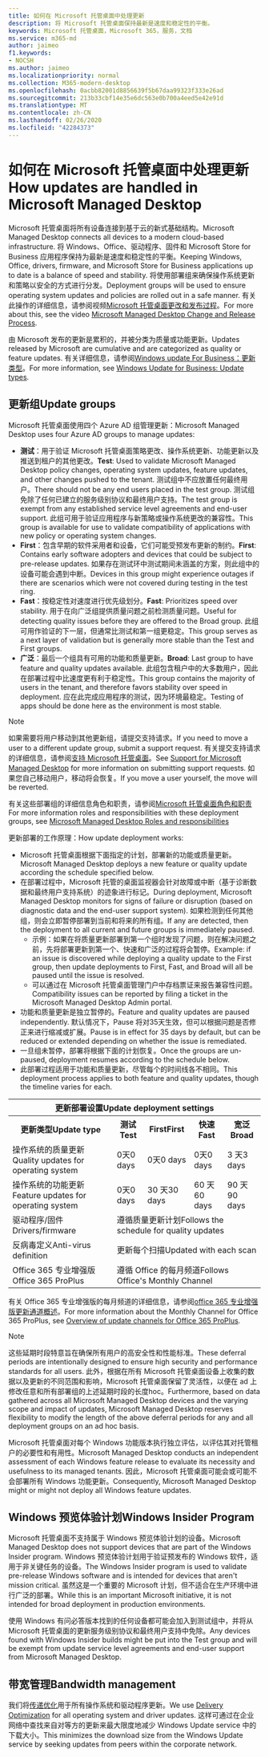 ```yaml
---
title: 如何在 Microsoft 托管桌面中处理更新
description: 将 Microsoft 托管桌面保持最新是速度和稳定性的平衡。
keywords: Microsoft 托管桌面，Microsoft 365，服务，文档
ms.service: m365-md
author: jaimeo
f1.keywords:
- NOCSH
ms.author: jaimeo
ms.localizationpriority: normal
ms.collection: M365-modern-desktop
ms.openlocfilehash: 0acbb82001d8856639f5b67daa99323f333e26ad
ms.sourcegitcommit: 213b33cbf14e35e6dc563e0b700a4eed5e42e91d
ms.translationtype: MT
ms.contentlocale: zh-CN
ms.lasthandoff: 02/26/2020
ms.locfileid: "42284373"
---
```

# <a name="how-updates-are-handled-in-microsoft-managed-desktop"></a><span data-ttu-id="407bf-104">如何在 Microsoft 托管桌面中处理更新</span><span class="sxs-lookup"><span data-stu-id="407bf-104">How updates are handled in Microsoft Managed Desktop</span></span>


<!--This topic is the target for a "Learn more" link in the Admin Portal (aka.ms/update-rings); do not delete.-->

<!--Update management -->

<span data-ttu-id="407bf-105">Microsoft 托管桌面将所有设备连接到基于云的新式基础结构。</span><span class="sxs-lookup"><span data-stu-id="407bf-105">Microsoft Managed Desktop connects all devices to a modern cloud-based infrastructure.</span></span> <span data-ttu-id="407bf-106">将 Windows、Office、驱动程序、固件和 Microsoft Store for Business 应用程序保持为最新是速度和稳定性的平衡。</span><span class="sxs-lookup"><span data-stu-id="407bf-106">Keeping Windows, Office, drivers, firmware, and Microsoft Store for Business applications up to date is a balance of speed and stability.</span></span> <span data-ttu-id="407bf-107">将使用部署组来确保操作系统更新和策略以安全的方式进行分发。</span><span class="sxs-lookup"><span data-stu-id="407bf-107">Deployment groups will be used to ensure operating system updates and policies are rolled out in a safe manner.</span></span> <span data-ttu-id="407bf-108">有关此操作的详细信息，请参阅视频[Microsoft 托管桌面更改和发布过程](https://www.microsoft.com/videoplayer/embed/RE4mWqP)。</span><span class="sxs-lookup"><span data-stu-id="407bf-108">For more about this, see the video [Microsoft Managed Desktop Change and Release Process](https://www.microsoft.com/videoplayer/embed/RE4mWqP).</span></span>

<span data-ttu-id="407bf-109">由 Microsoft 发布的更新是累积的，并被分类为质量或功能更新。</span><span class="sxs-lookup"><span data-stu-id="407bf-109">Updates released by Microsoft are cumulative and are categorized as quality or feature updates.</span></span>
<span data-ttu-id="407bf-110">有关详细信息，请参阅[Windows update For Business：更新类型](https://docs.microsoft.com/windows/deployment/update/waas-manage-updates-wufb#update-types)。</span><span class="sxs-lookup"><span data-stu-id="407bf-110">For more information, see [Windows Update for Business: Update types](https://docs.microsoft.com/windows/deployment/update/waas-manage-updates-wufb#update-types).</span></span> 

## <a name="update-groups"></a><span data-ttu-id="407bf-111">更新组</span><span class="sxs-lookup"><span data-stu-id="407bf-111">Update groups</span></span>

<span data-ttu-id="407bf-112">Microsoft 托管桌面使用四个 Azure AD 组管理更新：</span><span class="sxs-lookup"><span data-stu-id="407bf-112">Microsoft Managed Desktop uses four Azure AD groups to manage updates:</span></span>

- <span data-ttu-id="407bf-113">**测试**：用于验证 Microsoft 托管桌面策略更改、操作系统更新、功能更新以及推送到租户的其他更改。</span><span class="sxs-lookup"><span data-stu-id="407bf-113">**Test**: Used to validate Microsoft Managed Desktop policy changes, operating system updates, feature updates, and other changes pushed to the tenant.</span></span> <span data-ttu-id="407bf-114">测试组中不应放置任何最终用户。</span><span class="sxs-lookup"><span data-stu-id="407bf-114">There should not be any end users placed in the test group.</span></span> <span data-ttu-id="407bf-115">测试组免除了任何已建立的服务级别协议和最终用户支持。</span><span class="sxs-lookup"><span data-stu-id="407bf-115">The test group is exempt from any established service level agreements and end-user support.</span></span> <span data-ttu-id="407bf-116">此组可用于验证应用程序与新策略或操作系统更改的兼容性。</span><span class="sxs-lookup"><span data-stu-id="407bf-116">This group is available for use to validate compatibility of applications with new policy or operating system changes.</span></span>  
- <span data-ttu-id="407bf-117">**First**：包含早期的软件采用者和设备，它们可能受预发布更新的制约。</span><span class="sxs-lookup"><span data-stu-id="407bf-117">**First**: Contains early software adopters and devices that could be subject to pre-release updates.</span></span> <span data-ttu-id="407bf-118">如果存在测试环中测试期间未涵盖的方案，则此组中的设备可能会遇到中断。</span><span class="sxs-lookup"><span data-stu-id="407bf-118">Devices in this group might experience outages if there are scenarios which were not covered during testing in the test ring.</span></span>
- <span data-ttu-id="407bf-119">**Fast**：按稳定性对速度进行优先级划分。</span><span class="sxs-lookup"><span data-stu-id="407bf-119">**Fast**: Prioritizes speed over stability.</span></span> <span data-ttu-id="407bf-120">用于在向广泛组提供质量问题之前检测质量问题。</span><span class="sxs-lookup"><span data-stu-id="407bf-120">Useful for detecting quality issues before they are offered to the Broad group.</span></span> <span data-ttu-id="407bf-121">此组可用作验证的下一层，但通常比测试和第一组更稳定。</span><span class="sxs-lookup"><span data-stu-id="407bf-121">This group serves as a next layer of validation but is generally more stable than the Test and First groups.</span></span> 
- <span data-ttu-id="407bf-122">**广泛**：最后一个组具有可用的功能和质量更新。</span><span class="sxs-lookup"><span data-stu-id="407bf-122">**Broad**: Last group to have feature and quality updates available.</span></span> <span data-ttu-id="407bf-123">此组包含租户中的大多数用户，因此在部署过程中比速度更有利于稳定性。</span><span class="sxs-lookup"><span data-stu-id="407bf-123">This group contains the majority of users in the tenant, and therefore favors stability over speed in deployment.</span></span> <span data-ttu-id="407bf-124">应在此完成应用程序的测试，因为环境最稳定。</span><span class="sxs-lookup"><span data-stu-id="407bf-124">Testing of apps should be done here as the environment is most stable.</span></span> 

> [!NOTE]
> <span data-ttu-id="407bf-125">如果需要将用户移动到其他更新组，请提交支持请求。</span><span class="sxs-lookup"><span data-stu-id="407bf-125">If you need to move a user to a different update group, submit a support request.</span></span> <span data-ttu-id="407bf-126">有关提交支持请求的详细信息，请参阅[支持 Microsoft 托管桌面](support.md)。</span><span class="sxs-lookup"><span data-stu-id="407bf-126">See [Support for Microsoft Managed Desktop](support.md) for more information on submitting support requests.</span></span> <span data-ttu-id="407bf-127">如果您自己移动用户，移动将会恢复。</span><span class="sxs-lookup"><span data-stu-id="407bf-127">If you move a user yourself, the move will be reverted.</span></span>

<span data-ttu-id="407bf-128">有关这些部署组的详细信息角色和职责，请参阅[Microsoft 托管桌面角色和职责](../intro/roles-and-responsibilities.md)</span><span class="sxs-lookup"><span data-stu-id="407bf-128">For more information roles and responsibilities with these deployment groups, see [Microsoft Managed Desktop Roles and responsibilities](../intro/roles-and-responsibilities.md)</span></span>

<span data-ttu-id="407bf-129">更新部署的工作原理：</span><span class="sxs-lookup"><span data-stu-id="407bf-129">How update deployment works:</span></span>
- <span data-ttu-id="407bf-130">Microsoft 托管桌面根据下面指定的计划，部署新的功能或质量更新。</span><span class="sxs-lookup"><span data-stu-id="407bf-130">Microsoft Managed Desktop deploys a new feature or quality update according the schedule specified below.</span></span>
- <span data-ttu-id="407bf-131">在部署过程中，Microsoft 托管的桌面监视器会针对故障或中断（基于诊断数据和最终用户支持系统）的迹象进行标记。</span><span class="sxs-lookup"><span data-stu-id="407bf-131">During deployment, Microsoft Managed Desktop monitors for signs of failure or disruption (based on diagnostic data and the end-user support system).</span></span> <span data-ttu-id="407bf-132">如果检测到任何其他组，则会立即暂停部署到当前和将来的所有组。</span><span class="sxs-lookup"><span data-stu-id="407bf-132">If any are detected, then the deployment to all current and future groups is immediately paused.</span></span>
    - <span data-ttu-id="407bf-133">示例：如果在将质量更新部署到第一个组时发现了问题，则在解决问题之前，先将部署更新到第一个、快速和广泛的过程将会暂停。</span><span class="sxs-lookup"><span data-stu-id="407bf-133">Example: if an issue is discovered while deploying a quality update to the First group, then update deployments to First, Fast, and Broad will all be paused until the issue is resolved.</span></span>
    - <span data-ttu-id="407bf-134">可以通过在 Microsoft 托管桌面管理门户中存档票证来报告兼容性问题。</span><span class="sxs-lookup"><span data-stu-id="407bf-134">Compatibility issues can be reported by filing a ticket in the Microsoft Managed Desktop Admin portal.</span></span>
- <span data-ttu-id="407bf-135">功能和质量更新是独立暂停的。</span><span class="sxs-lookup"><span data-stu-id="407bf-135">Feature and quality updates are paused independently.</span></span> <span data-ttu-id="407bf-136">默认情况下，Pause 将对35天生效，但可以根据问题是否修正来进行缩减或扩展。</span><span class="sxs-lookup"><span data-stu-id="407bf-136">Pause is in effect for 35 days by default, but can be reduced or extended depending on whether the issue is remediated.</span></span>
- <span data-ttu-id="407bf-137">一旦组未暂停，部署将根据下面的计划恢复。</span><span class="sxs-lookup"><span data-stu-id="407bf-137">Once the groups are un-paused, deployment resumes according to the schedule below.</span></span>
- <span data-ttu-id="407bf-138">此部署过程适用于功能和质量更新，尽管每个的时间线各不相同。</span><span class="sxs-lookup"><span data-stu-id="407bf-138">This deployment process applies to both feature and quality updates, though the timeline varies for each.</span></span>




<table>
<tr><th colspan="5"><span data-ttu-id="407bf-139">更新部署设置</span><span class="sxs-lookup"><span data-stu-id="407bf-139">Update deployment settings</span></span></th></tr>
<tr><th><span data-ttu-id="407bf-140">更新类型</span><span class="sxs-lookup"><span data-stu-id="407bf-140">Update type</span></span></th><th><span data-ttu-id="407bf-141">测试</span><span class="sxs-lookup"><span data-stu-id="407bf-141">Test</span></span></th><th><span data-ttu-id="407bf-142">First</span><span class="sxs-lookup"><span data-stu-id="407bf-142">First</span></span></th><th><span data-ttu-id="407bf-143">快速</span><span class="sxs-lookup"><span data-stu-id="407bf-143">Fast</span></span></th><th><span data-ttu-id="407bf-144">宽泛</span><span class="sxs-lookup"><span data-stu-id="407bf-144">Broad</span></span></th></tr>
<tr><td><span data-ttu-id="407bf-145">操作系统的质量更新</span><span class="sxs-lookup"><span data-stu-id="407bf-145">Quality updates for operating system</span></span></td><td><span data-ttu-id="407bf-146">0天</span><span class="sxs-lookup"><span data-stu-id="407bf-146">0 days</span></span></td><td><span data-ttu-id="407bf-147">0天</span><span class="sxs-lookup"><span data-stu-id="407bf-147">0 days</span></span></td><td><span data-ttu-id="407bf-148">0天</span><span class="sxs-lookup"><span data-stu-id="407bf-148">0 days</span></span></td><td><span data-ttu-id="407bf-149">3 天</span><span class="sxs-lookup"><span data-stu-id="407bf-149">3 days</span></span></td></tr>
<tr><td><span data-ttu-id="407bf-150">操作系统的功能更新</span><span class="sxs-lookup"><span data-stu-id="407bf-150">Feature updates for operating system</span></span></td><td><span data-ttu-id="407bf-151">0天</span><span class="sxs-lookup"><span data-stu-id="407bf-151">0 days</span></span></td><td><span data-ttu-id="407bf-152">30 天</span><span class="sxs-lookup"><span data-stu-id="407bf-152">30 days</span></span></td><td><span data-ttu-id="407bf-153">60 天</span><span class="sxs-lookup"><span data-stu-id="407bf-153">60 days</span></span></td><td><span data-ttu-id="407bf-154">90 天</span><span class="sxs-lookup"><span data-stu-id="407bf-154">90 days</span></span></td></tr>
<tr><td><span data-ttu-id="407bf-155">驱动程序/固件</span><span class="sxs-lookup"><span data-stu-id="407bf-155">Drivers/firmware</span></span></td><td colspan="4"><span data-ttu-id="407bf-156">遵循质量更新计划</span><span class="sxs-lookup"><span data-stu-id="407bf-156">Follows the schedule for quality updates</span></span></td></tr>
<tr><td><span data-ttu-id="407bf-157">反病毒定义</span><span class="sxs-lookup"><span data-stu-id="407bf-157">Anti-virus definition</span></span></td><td colspan="4"><span data-ttu-id="407bf-158">更新每个扫描</span><span class="sxs-lookup"><span data-stu-id="407bf-158">Updated with each scan</span></span></td></tr>
<tr><td><span data-ttu-id="407bf-159">Office 365 专业增强版</span><span class="sxs-lookup"><span data-stu-id="407bf-159">Office 365 ProPlus</span></span></td><td colspan="4"><span data-ttu-id="407bf-160">遵循 Office 的每月频道</span><span class="sxs-lookup"><span data-stu-id="407bf-160">Follows Office's Monthly Channel</span></span>
</table>

<span data-ttu-id="407bf-161">有关 Office 365 专业增强版的每月频道的详细信息，请参阅[office 365 专业增强版更新通道概述](https://docs.microsoft.com/deployoffice/overview-of-update-channels-for-office-365-proplus)。</span><span class="sxs-lookup"><span data-stu-id="407bf-161">For more information about the Monthly Channel for Office 365 ProPlus, see [Overview of update channels for Office 365 ProPlus](https://docs.microsoft.com/deployoffice/overview-of-update-channels-for-office-365-proplus).</span></span>

>[!NOTE]
><span data-ttu-id="407bf-162">这些延期时段特意旨在确保所有用户的高安全性和性能标准。</span><span class="sxs-lookup"><span data-stu-id="407bf-162">These deferral periods are intentionally designed to ensure high security and performance standards for all users.</span></span> <span data-ttu-id="407bf-163">此外，根据在所有 Microsoft 托管桌面设备上收集的数据以及更新的不同范围和影响，Microsoft 托管桌面保留了灵活性，以便在 ad 上修改任意和所有部署组的上述延期时段的长度hoc。</span><span class="sxs-lookup"><span data-stu-id="407bf-163">Furthermore, based on data gathered across all Microsoft Managed Desktop devices and the varying scope and impact of updates, Microsoft Managed Desktop reserves flexibility to modify the length of the above deferral periods for any and all deployment groups on an ad hoc basis.</span></span>
>
><span data-ttu-id="407bf-164">Microsoft 托管桌面对每个 Windows 功能版本执行独立评估，以评估其对托管租户的必要性和有用性。</span><span class="sxs-lookup"><span data-stu-id="407bf-164">Microsoft Managed Desktop conducts an independent assessment of each Windows feature release to evaluate its necessity and usefulness to its managed tenants.</span></span> <span data-ttu-id="407bf-165">因此，Microsoft 托管桌面可能会或可能不会部署所有 Windows 功能更新。</span><span class="sxs-lookup"><span data-stu-id="407bf-165">Consequently, Microsoft Managed Desktop might or might not deploy all Windows feature updates.</span></span> 

## <a name="windows-insider-program"></a><span data-ttu-id="407bf-166">Windows 预览体验计划</span><span class="sxs-lookup"><span data-stu-id="407bf-166">Windows Insider Program</span></span>

<span data-ttu-id="407bf-167">Microsoft 托管桌面不支持属于 Windows 预览体验计划的设备。</span><span class="sxs-lookup"><span data-stu-id="407bf-167">Microsoft Managed Desktop does not support devices that are part of the Windows Insider program.</span></span> <span data-ttu-id="407bf-168">Windows 预览体验计划用于验证预发布的 Windows 软件，适用于非关键任务的设备。</span><span class="sxs-lookup"><span data-stu-id="407bf-168">The Windows Insider program is used to validate pre-release Windows software and is intended for devices that aren't mission critical.</span></span> <span data-ttu-id="407bf-169">虽然这是一个重要的 Microsoft 计划，但不适合在生产环境中进行广泛的部署。</span><span class="sxs-lookup"><span data-stu-id="407bf-169">While this is an important Microsoft initiative, it is not intended for broad deployment in production environments.</span></span> 

<span data-ttu-id="407bf-170">使用 Windows 有问必答版本找到的任何设备都可能会加入到测试组中，并将从 Microsoft 托管桌面的更新服务级别协议和最终用户支持中免除。</span><span class="sxs-lookup"><span data-stu-id="407bf-170">Any devices found with Windows Insider builds might be put into the Test group and will be exempt from update service level agreements and end-user support from Microsoft Managed Desktop.</span></span>

## <a name="bandwidth-management"></a><span data-ttu-id="407bf-171">带宽管理</span><span class="sxs-lookup"><span data-stu-id="407bf-171">Bandwidth management</span></span>

<span data-ttu-id="407bf-172">我们将[传递优化](https://docs.microsoft.com/windows/deployment/update/waas-delivery-optimization)用于所有操作系统和驱动程序更新。</span><span class="sxs-lookup"><span data-stu-id="407bf-172">We use [Delivery Optimization](https://docs.microsoft.com/windows/deployment/update/waas-delivery-optimization) for all operating system and driver updates.</span></span> <span data-ttu-id="407bf-173">这样可通过在企业网络中查找来自对等方的更新来最大限度地减少 Windows Update service 中的下载大小。</span><span class="sxs-lookup"><span data-stu-id="407bf-173">This minimizes the download size from the Windows Update service by seeking updates from peers within the corporate network.</span></span>


